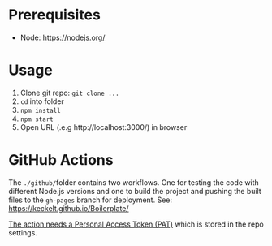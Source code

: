 
# Prerequisites

* Node: https://nodejs.org/

# Usage

1. Clone git repo: `git clone ...`
2. `cd` into folder
3. `npm install`
4. `npm start`
5. Open URL (.e.g http://localhost:3000/) in browser


# GitHub Actions
The `./github/`folder contains two workflows. One for testing the code with different Node.js versions and one to build the project and pushing the built files to the `gh-pages` branch for deployment. See: https://keckelt.github.io/Boilerplate/

[The action needs a Personal Access Token (PAT)](https://github.com/marketplace/actions/github-pages#warning-limitation) which is stored in the repo settings.
